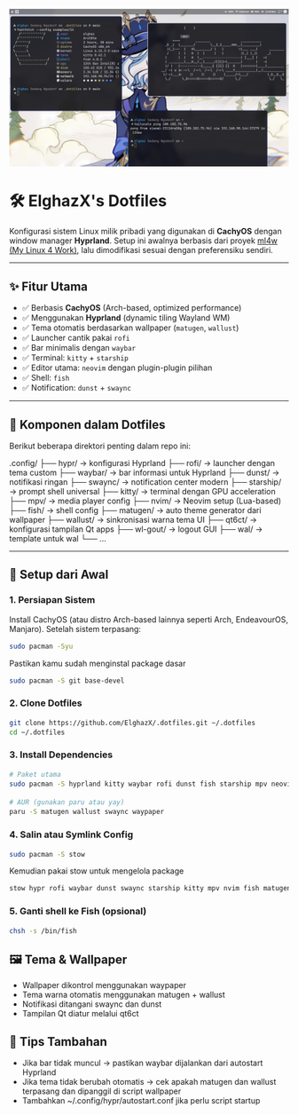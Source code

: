 ![desktop](.assets/Screenshot_2025-07-02_22-56-23.png)
# 🛠️ ElghazX's Dotfiles

Konfigurasi sistem Linux milik pribadi yang digunakan di **CachyOS** dengan window manager **Hyprland**. Setup ini awalnya berbasis dari proyek [ml4w (My Linux 4 Work)](https://github.com/mylinuxforwork/dotfiles.git), lalu dimodifikasi sesuai dengan preferensiku sendiri.

---

## ✨ Fitur Utama

- ✅ Berbasis **CachyOS** (Arch-based, optimized performance)
- ✅ Menggunakan **Hyprland** (dynamic tiling Wayland WM)
- ✅ Tema otomatis berdasarkan wallpaper (`matugen`, `wallust`)
- ✅ Launcher cantik pakai `rofi`
- ✅ Bar minimalis dengan `waybar`
- ✅ Terminal: `kitty` + `starship`
- ✅ Editor utama: `neovim` dengan plugin-plugin pilihan
- ✅ Shell: `fish`
- ✅ Notification: `dunst` + `swaync`

---

## 🧰 Komponen dalam Dotfiles

Berikut beberapa direktori penting dalam repo ini:

.config/
├── hypr/ → konfigurasi Hyprland
├── rofi/ → launcher dengan tema custom
├── waybar/ → bar informasi untuk Hyprland
├── dunst/ → notifikasi ringan
├── swaync/ → notification center modern
├── starship/ → prompt shell universal
├── kitty/ → terminal dengan GPU acceleration
├── mpv/ → media player config
├── nvim/ → Neovim setup (Lua-based)
├── fish/ → shell config
├── matugen/ → auto theme generator dari wallpaper
├── wallust/ → sinkronisasi warna tema UI
├── qt6ct/ → konfigurasi tampilan Qt apps
├── wl-gout/ → logout GUI
├── wal/ → template untuk wal
└── ...

---

## 🚀 Setup dari Awal

### 1. Persiapan Sistem

Install CachyOS (atau distro Arch-based lainnya seperti Arch, EndeavourOS, Manjaro). Setelah sistem terpasang:
```bash
sudo pacman -Syu
```

Pastikan kamu sudah menginstal package dasar
```bash
sudo pacman -S git base-devel
```
### 2. Clone Dotfiles
```bash
git clone https://github.com/ElghazX/.dotfiles.git ~/.dotfiles
cd ~/.dotfiles
```
### 3. Install Dependencies
```bash
# Paket utama
sudo pacman -S hyprland kitty waybar rofi dunst fish starship mpv neovim qt6ct wl-clipboard grim slurp

# AUR (gunakan paru atau yay)
paru -S matugen wallust swaync waypaper
```

### 4. Salin atau Symlink Config
```bash
sudo pacman -S stow 
```
Kemudian pakai stow untuk mengelola package
```bash
stow hypr rofi waybar dunst swaync starship kitty mpv nvim fish matugen wallust qt6ct wlougout wal
```

### 5. Ganti shell ke Fish (opsional)
```bash
chsh -s /bin/fish
```

## 🖼️ Tema & Wallpaper
- Wallpaper dikontrol menggunakan waypaper
- Tema warna otomatis menggunakan matugen + wallust
- Notifikasi ditangani swaync dan dunst
- Tampilan Qt diatur melalui qt6ct

## 🔧 Tips Tambahan
- Jika bar tidak muncul → pastikan waybar dijalankan dari autostart Hyprland
- Jika tema tidak berubah otomatis → cek apakah matugen dan wallust terpasang dan dipanggil di script wallpaper
- Tambahkan ~/.config/hypr/autostart.conf jika perlu script startup
